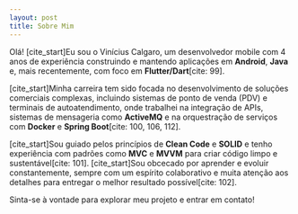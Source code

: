 ```yaml
---
layout: post
title: Sobre Mim
---
```


Olá! [cite_start]Eu sou o Vinícius Calgaro, um desenvolvedor mobile com 4 anos de experiência construindo e mantendo aplicações em **Android**, **Java** e, mais recentemente, com foco em **Flutter/Dart**[cite: 99].

[cite_start]Minha carreira tem sido focada no desenvolvimento de soluções comerciais complexas, incluindo sistemas de ponto de venda (PDV) e terminais de autoatendimento, onde trabalhei na integração de APIs, sistemas de mensageria como **ActiveMQ** e na orquestração de serviços com **Docker** e **Spring Boot**[cite: 100, 106, 112].

[cite_start]Sou guiado pelos princípios de **Clean Code** e **SOLID** e tenho experiência com padrões como **MVC** e **MVVM** para criar código limpo e sustentável[cite: 101]. [cite_start]Sou obcecado por aprender e evoluir constantemente, sempre com um espírito colaborativo e muita atenção aos detalhes para entregar o melhor resultado possível[cite: 102].

Sinta-se à vontade para explorar meu projeto e entrar em contato!

